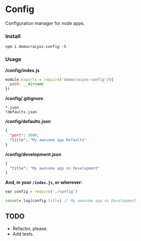 Config
======

Configuration manager for node apps.

### Install

`npm i democracyos-config -S`

### Usage

**/config/index.js**
```javascript
module.exports = require('democracyos-config')({
  path: __dirname
})
```

**/config/.gitignore**
```
*.json
!defaults.json
```

**/config/defaults.json**
```json
{
  "port": 3000,
  "title": "My awesome app Defaults"
}
```

**/config/development.json**
```json
{
  "title": "My awesome app on Development"
}
```

**And, in your `/index.js`, or wherever:**
```javascript
var config = require('./config')

console.log(config.title) // My awesome app on Development
```

## TODO
* Refactor, please.
* Add tests.
